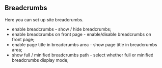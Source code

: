 ## Breadcrumbs

Here you can set up site breadcrumbs.

* enable breadcrumbs - show / hide breadcrumbs;
* enable breadcrumbs on front page - enable/disable breadcrumbs on front page;
* enable page title in breadcrumbs area - show page title in breadcrumbs area;
* show full / minified breadcrumbs path - select whether full or minified breadcrumbs display mode;



